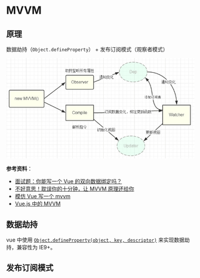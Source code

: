 # MVVM

## 原理

数据劫持（`Object.defineProperty`） + 发布订阅模式（观察者模式）

![原理图](./images/mvvm.jpg)

**参考资料**：

- [面试题：你能写一个 Vue 的双向数据绑定吗？](https://segmentfault.com/a/1190000014274840)
- [不好意思！耽误你的十分钟，让 MVVM 原理还给你](https://juejin.im/post/5abdd6f6f265da23793c4458#heading-3)
- [模仿 Vue 写一个 mvvm](https://segmentfault.com/a/1190000015441785)
- [Vue.js 中的 MVVM](https://juejin.im/post/5b2f0769e51d45589f46949e)

## 数据劫持

vue 中使用 [`Object.defineProperty(object, key, descriptor)`](https://developer.mozilla.org/zh-CN/docs/Web/JavaScript/Reference/Global_Objects/Object/defineProperty) 来实现数据劫持，兼容性为 IE9+。

## 发布订阅模式
